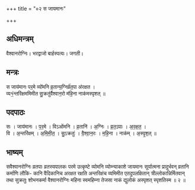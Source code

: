 +++
title = "०२ स जायमानः"

+++
## अधिमन्त्रम्
वैश्वानरोग्निः। भरद्वाजो बार्हस्पत्यः। जगती।

## मन्त्रः
स जाय॑मानः पर॒मे व्यो॑मनि व्र॒तान्य॒ग्निर्व्र॑त॒पा अ॑रक्षत ।  
व्य१॒॑न्तरि॑क्षममिमीत सु॒क्रतु॑र्वैश्वान॒रो म॑हि॒ना नाक॑मस्पृशत् ॥

## पदपाठः
सः । जाय॑मानः । प॒र॒मे । विऽओ॑मनि । व्र॒तानि॑ । अ॒ग्निः । व्र॒त॒ऽपाः । अ॒र॒क्ष॒त॒ ।  
वि । अ॒न्तरि॑क्षम् । अ॒मि॒मी॒त॒ । सु॒ऽक्रतुः॑ । वै॒श्वा॒न॒रः । म॒हि॒ना । नाक॑म् । अ॒स्पृ॒श॒त् ॥

## भाष्यम्
सवैश्वानरोग्निः व्रतपाः व्रतस्यपालकः परमे उत्कृष्टे व्योमनि व्योम्न्याकाशे जायमानः सूर्यात्मना प्रादुर्भवन् व्रतानि कर्माणि लौकि- कानि वैदिकानिच अरक्षत रक्षति अन्तरिक्षंच व्यमिमीत एतदुपलक्षितान् त्रील्लोकान्निर्मितवान् तथा सुक्रतुः शोभनकर्मा वैश्वानरोग्निः महिना स्वमहिम्ना तेजसा नाकं द्युलोकं अस्पृशत् स्पृशतिस्म ॥ २ ॥